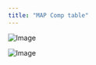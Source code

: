 ```yaml
---
title: "MAP Comp table"
---
```




![Image](</lib/AAAA123.jpg>)


![Image](</lib/AAAA124.jpg>)
